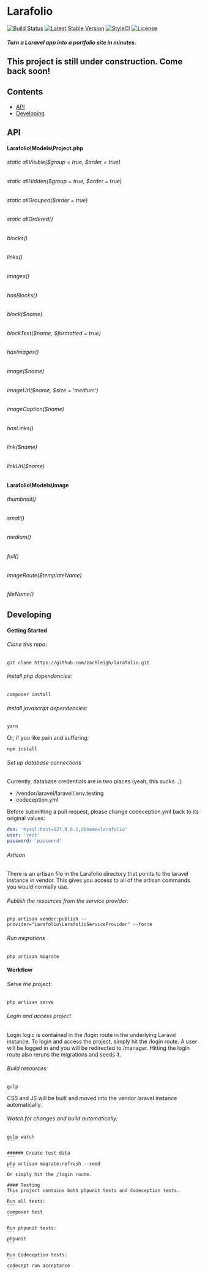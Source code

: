 # Larafolio
[![Build Status](https://travis-ci.org/zachleigh/larafolio.svg?branch=master)](https://travis-ci.org/zachleigh/larafolio)
[![Latest Stable Version](https://poser.pugx.org/zachleigh/larafolio/version.svg)](//packagist.org/packages/zachleigh/larafolio)
[![StyleCI](https://styleci.io/repos/74421920/shield?style=flat)](https://styleci.io/repos/74421920)
[![License](https://poser.pugx.org/zachleigh/larafolio/license.svg)](//packagist.org/packages/zachleigh/larafolio)  
##### Turn a Laravel app into a portfolio site in minutes. 

## This project is still under construction. Come back soon!

## Contents
  - [API](#api)
  - [Developing](#devolping)

## API

#### Larafolio\Models\Project.php

###### static allVisible($group = true, $order = true) 

###### static allHidden($group = true, $order = true)

###### static allGrouped($order = true)

###### static allOrdered()

###### blocks()

###### links()

###### images()

###### hasBlocks()

###### block($name)

###### blockText($name, $formatted = true)

###### hasImages()

###### image($name)

###### imageUrl($name, $size = 'medium')

###### imageCaption($name)

###### hasLinks()

###### link($name)

###### linkUrl($name)

#### Larafolio\Models\Image

###### thumbnail()

###### small()

###### medium()

###### full()

###### imageRoute($templateName)

###### fileName()

## Developing

#### Getting Started

###### Clone this repo:
```
git clone https://github.com/zachleigh/larafolio.git
```

###### Install php dependencies:
```
composer install
```

###### Install javascript dependencies:
```
yarn
```
Or, if you like pain and suffering:
```
npm install
```

###### Set up database connections
Currently, database credentials are in two places (yeah, this sucks...):
  - /vendor/laravel/laravel/.env.testing
  - codeception.yml   

Before submitting a pull request, please change codeception.yml back to its original values:
```yml
dsn: 'mysql:host=127.0.0.1;dbname=larafolio'
user: 'root'
password: 'password'
```

###### Artisan
There is an artisan file in the Larafolio directory that points to the laravel instance in vendor. This gives you access to all of the artisan commands you would normally use.

###### Publish the resources from the service provider:
```
php artisan vendor:publish --provider="Larafolio\LarafolioServiceProvider" --force
```

###### Run migrations
```
php artisan migrate
```

#### Workflow

###### Serve the project:
```
php artisan serve
```

###### Login and access project
Login logic is contained in the /login route in the underlying Laravel instance. To login and access the project, simply hit the /login route. A user will be logged in and you will be redirected to /manager. Hitting the login route also reruns the migrations and seeds it.

###### Build resources:
```
gulp
```
CSS and JS will be built and moved into the vendor laravel instance automatically.    

###### Watch for changes and build automatically:
````
gulp watch
```

###### Create test data
```
php artisan migrate:refresh --seed
```
Or simply hit the /login route.

#### Testing
This project contains both phpunit tests and Codeception tests.    

Run all tests:
```
composer test
```

Run phpunit tests:
```
phpunit
```

Run Codeception tests:
```
codecept run acceptance
```
